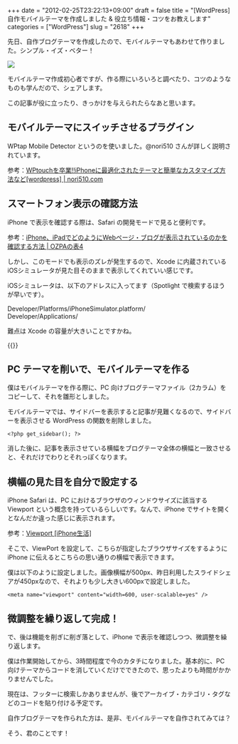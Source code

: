 +++
date = "2012-02-25T23:22:13+09:00"
draft = false
title = "[WordPress] 自作モバイルテーマを作成しました & 役立ち情報・コツをお教えします"
categories = ["WordPress"]
slug = "2618"
+++

先日、自作ブログテーマを作成したので、モバイルテーマもあわせて作りました。シンプル・イズ・ベター！

![](/images/2012/02/2618_1.png)

モバイルテーマ作成初心者ですが、作る際にいろいろと調べたり、コツのようなものも学んだので、シェアします。

この記事が役に立ったり、きっかけを与えられたらなあと思います。

## モバイルテーマにスイッチさせるプラグイン

WPtap Mobile Detector というのを使いました。@nori510 さんが詳しく説明されています。

参考：[WPtouchを卒業!!iPhoneに最適化されたテーマと簡単なカスタマイズ方法など[wordpress] | nori510.com](http://nori510.com/archives/7103)

## スマートフォン表示の確認方法

iPhone で表示を確認する際は、Safari の開発モードで見ると便利です。

参考：[iPhone、iPadでどのようにWebページ・ブログが表示されているのかを確認する方法 | OZPAの表4](http://ozpa-h4.com/2012/01/18/iphone_ipad_safari_blog_hyouji_kakunin/)

しかし、このモードでも表示のズレが発生するので、Xcode に内蔵されている  iOSシミュレータが見た目そのままで表示してくれていい感じです。

iOSシミュレータは、以下のアドレスに入ってます（Spotlight で検索するほうが早いです）。

Developer/Platforms/iPhoneSimulator.platform/<br />
Developer/Applications/

難点は Xcode の容量が大きいことですかね。

{{<app id="497799835" title="Xcode 4.3（無料）" src="http://a4.mzstatic.com/us/r1000/111/Purple/4d/a4/4a/mzi.dyfxzfua.100x100-75.png">}}

## PC テーマを削いで、モバイルテーマを作る

僕はモバイルテーマを作る際に、PC 向けブログテーマファイル（2カラム）をコピーして、それを雛形としました。

モバイルテーマでは、サイドバーを表示すると記事が見難くなるので、サイドバーを表示させる WordPress の関数を削除しました。

```
<?php get_sidebar(); ?>
```

消した後に、記事を表示させている横幅をブログテーマ全体の横幅と一致させると、それだけでわりとそれっぽくなります。

## 横幅の見た目を自分で設定する

iPhone Safari は、PC におけるブラウザのウィンドウサイズに該当する Viewport という概念を持っているらしいです。なんで、iPhone でサイトを開くとなんだか違った感じに表示されます。

参考：[Viewport [iPhone生活]](http://ipn3g.com/web/study3.html)

そこで、ViewPort を設定して、こちらが指定したブラウザサイズをするように iPhone に伝えるとこちらの思い通りの横幅で表示できます。

僕は以下のように設定しました。画像横幅が500px、昨日利用したスライドシェアが450pxなので、それよりも少し大きい600pxで設定しました。

```
<meta name="viewport" content="width=600, user-scalable=yes" />
```

## 微調整を繰り返して完成！

で、後は機能を削ぎに削ぎ落として、iPhone で表示を確認しつつ、微調整を繰り返します。

僕は作業開始してから、3時間程度で今のカタチになりました。基本的に、PC 向けテーマからコードを消していくだけでできたので、思ったよりも時間がかかりませんでした。

現在は、フッターに検索しかありませんが、後でアーカイブ・カテゴリ・タグなどのコードを貼り付ける予定です。

自作ブログテーマを作られた方は、是非、モバイルテーマを自作されてみては？

そう、君のことです！
